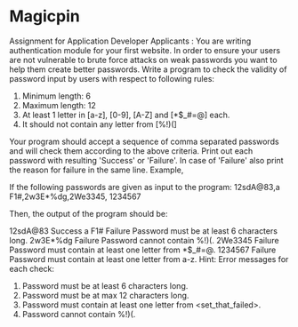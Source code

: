 # Magicpin

Assignment for Application Developer Applicants :
You are writing authentication module for your first website. In order to ensure your
users are not vulnerable to brute force attacks on weak passwords you want to help
them create better passwords. Write a program to check the validity of password input
by users with respect to following rules:
1. Minimum length: 6
2. Maximum length: 12
3. At least 1 letter in [a-z], [0-9], [A-Z] and [*$_#=@] each.
4. It should not contain any letter from [%!)(]

Your program should accept a sequence of comma separated passwords and will check
them according to the above criteria. Print out each password with resulting 'Success' or
'Failure'. In case of 'Failure' also print the reason for failure in the same line.
Example,

If the following passwords are given as input to the program:
12sdA@83,a F1#,2w3E*%dg,2We3345, 1234567

Then, the output of the program should be:

12sdA@83 Success
a F1# Failure Password must be at least 6 characters long.
2w3E*%dg Failure Password cannot contain %!)(.
2We3345 Failure Password must contain at least one letter from *$_#=@.
1234567 Failure Password must contain at least one letter from a-z.
Hint: Error messages for each check:
1. Password must be at least 6 characters long.
2. Password must be at max 12 characters long.
3. Password must contain at least one letter from <set_that_failed>.
4. Password cannot contain %!)(.
